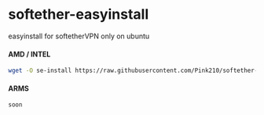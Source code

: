 # softether-easyinstall
easyinstall for softetherVPN
only on ubuntu

#### AMD / INTEL
```bash
wget -O se-install https://raw.githubusercontent.com/Pink210/softether-easyinstall/master/install-ubuntu-inteloramd.bash  && chmod +x se-install && ./se-install
```
#### ARMS
```bash
soon
```
